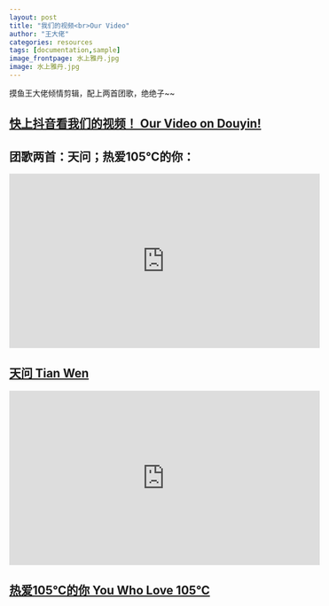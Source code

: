 ```yaml
---
layout: post
title: "我们的视频<br>Our Video"
author: "王大佬"
categories: resources
tags: [documentation,sample]
image_frontpage: 水上雅丹.jpg
image: 水上雅丹.jpg
---
```


摸鱼王大佬倾情剪辑，配上两首团歌，绝绝子~~

## [快上抖音看我们的视频！ Our Video on Douyin!](https://v.douyin.com/eCqPv9T/)

## 团歌两首：天问；热爱105℃的你：

<iframe width="560" height="315" src="https://www.youtube.com/embed/giPzaAsH71g" title="YouTube video player" frameborder="0" allow="accelerometer; autoplay; clipboard-write; encrypted-media; gyroscope; picture-in-picture" allowfullscreen></iframe>

## [天问 Tian Wen](https://www.youtube.com/watch?v=giPzaAsH71g)

<iframe width="560" height="315" src="https://www.youtube.com/embed/JXU153ck9Ao" title="YouTube video player" frameborder="0" allow="accelerometer; autoplay; clipboard-write; encrypted-media; gyroscope; picture-in-picture" allowfullscreen></iframe>

## [热爱105℃的你 You Who Love 105°C](https://www.youtube.com/watch?v=JXU153ck9Ao)


